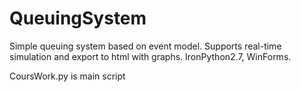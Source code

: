 QueuingSystem
=============

Simple queuing system based on event model. Supports real-time simulation and export to html with graphs. IronPython2.7, WinForms.

CoursWork.py is main script
